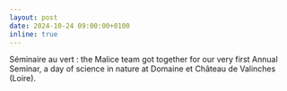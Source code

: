 ```yaml
---
layout: post
date: 2024-10-24 09:00:00+0100
inline: true
---
```


Séminaire au vert : the Malice team got together for our very first Annual Seminar, a day of science in nature at Domaine et Château de Valinches (Loire).
<div malice-team.jpg/div>